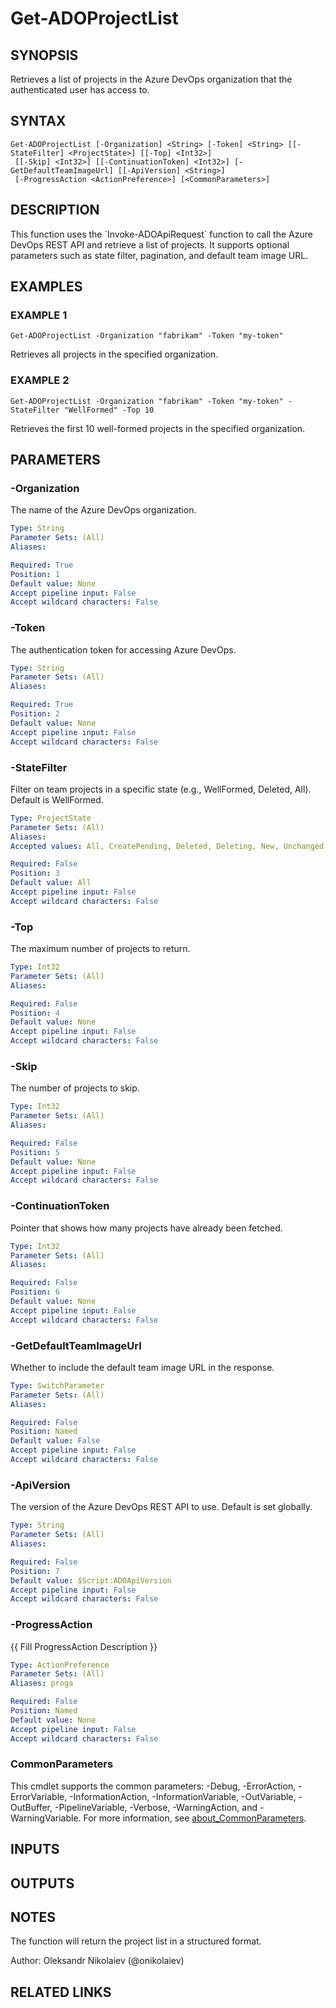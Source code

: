 ﻿---
external help file: ado.core-help.xml
Module Name: ado.core
online version:
schema: 2.0.0
---

# Get-ADOProjectList

## SYNOPSIS
Retrieves a list of projects in the Azure DevOps organization that the authenticated user has access to.

## SYNTAX

```
Get-ADOProjectList [-Organization] <String> [-Token] <String> [[-StateFilter] <ProjectState>] [[-Top] <Int32>]
 [[-Skip] <Int32>] [[-ContinuationToken] <Int32>] [-GetDefaultTeamImageUrl] [[-ApiVersion] <String>]
 [-ProgressAction <ActionPreference>] [<CommonParameters>]
```

## DESCRIPTION
This function uses the \`Invoke-ADOApiRequest\` function to call the Azure DevOps REST API and retrieve a list of projects.
It supports optional parameters such as state filter, pagination, and default team image URL.

## EXAMPLES

### EXAMPLE 1
```
Get-ADOProjectList -Organization "fabrikam" -Token "my-token"
```

Retrieves all projects in the specified organization.

### EXAMPLE 2
```
Get-ADOProjectList -Organization "fabrikam" -Token "my-token" -StateFilter "WellFormed" -Top 10
```

Retrieves the first 10 well-formed projects in the specified organization.

## PARAMETERS

### -Organization
The name of the Azure DevOps organization.

```yaml
Type: String
Parameter Sets: (All)
Aliases:

Required: True
Position: 1
Default value: None
Accept pipeline input: False
Accept wildcard characters: False
```

### -Token
The authentication token for accessing Azure DevOps.

```yaml
Type: String
Parameter Sets: (All)
Aliases:

Required: True
Position: 2
Default value: None
Accept pipeline input: False
Accept wildcard characters: False
```

### -StateFilter
Filter on team projects in a specific state (e.g., WellFormed, Deleted, All).
Default is WellFormed.

```yaml
Type: ProjectState
Parameter Sets: (All)
Aliases:
Accepted values: All, CreatePending, Deleted, Deleting, New, Unchanged, WellFormed

Required: False
Position: 3
Default value: All
Accept pipeline input: False
Accept wildcard characters: False
```

### -Top
The maximum number of projects to return.

```yaml
Type: Int32
Parameter Sets: (All)
Aliases:

Required: False
Position: 4
Default value: None
Accept pipeline input: False
Accept wildcard characters: False
```

### -Skip
The number of projects to skip.

```yaml
Type: Int32
Parameter Sets: (All)
Aliases:

Required: False
Position: 5
Default value: None
Accept pipeline input: False
Accept wildcard characters: False
```

### -ContinuationToken
Pointer that shows how many projects have already been fetched.

```yaml
Type: Int32
Parameter Sets: (All)
Aliases:

Required: False
Position: 6
Default value: None
Accept pipeline input: False
Accept wildcard characters: False
```

### -GetDefaultTeamImageUrl
Whether to include the default team image URL in the response.

```yaml
Type: SwitchParameter
Parameter Sets: (All)
Aliases:

Required: False
Position: Named
Default value: False
Accept pipeline input: False
Accept wildcard characters: False
```

### -ApiVersion
The version of the Azure DevOps REST API to use.
Default is set globally.

```yaml
Type: String
Parameter Sets: (All)
Aliases:

Required: False
Position: 7
Default value: $Script:ADOApiVersion
Accept pipeline input: False
Accept wildcard characters: False
```

### -ProgressAction
{{ Fill ProgressAction Description }}

```yaml
Type: ActionPreference
Parameter Sets: (All)
Aliases: proga

Required: False
Position: Named
Default value: None
Accept pipeline input: False
Accept wildcard characters: False
```

### CommonParameters
This cmdlet supports the common parameters: -Debug, -ErrorAction, -ErrorVariable, -InformationAction, -InformationVariable, -OutVariable, -OutBuffer, -PipelineVariable, -Verbose, -WarningAction, and -WarningVariable. For more information, see [about_CommonParameters](http://go.microsoft.com/fwlink/?LinkID=113216).

## INPUTS

## OUTPUTS

## NOTES
The function will return the project list in a structured format.

Author: Oleksandr Nikolaiev (@onikolaiev)

## RELATED LINKS
